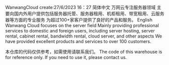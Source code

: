 WanwangCloud create:27/6/2023 16：27
简体中文
万网云专注服务器领域
主要向国内外用户提供包括服务器托管、服务器租用、机柜租用、带宽租用、云服务器等方面的专业服务
为超过100+家客户提供了良好的产品和服务。
English
Wanwang Cloud focuses on the server field
Mainly providing professional services to domestic and foreign users, including server hosting, server rental, cabinet rental, bandwidth rental, cloud server, and other aspects
We have provided excellent products and services to over 100 customers.

本仓库的代码仅供参考，如需使用请联系我们。
The code of this warehouse is for reference only. If you need to use it, please contact us.
